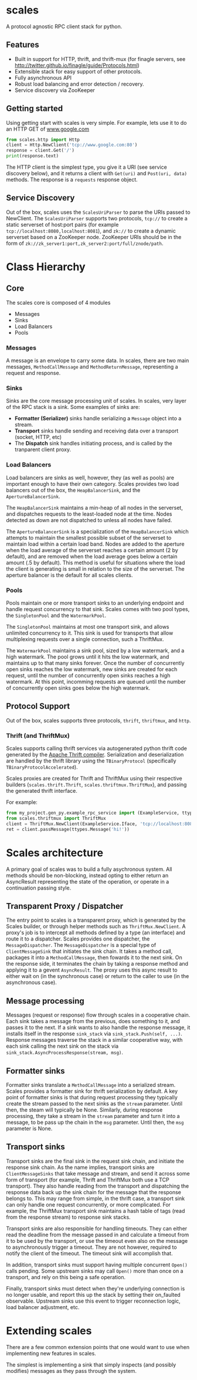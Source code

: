 # scales
A protocol agnostic RPC client stack for python.

## Features
* Built in support for HTTP, thrift, and thrift-mux (for finagle servers, see http://twitter.github.io/finagle/guide/Protocols.html)
* Extensible stack for easy support of other protocols.
* Fully asynchronous API
* Robust load balancing and error detection / recovery.
* Service discovery via ZooKeeper

## Getting started
Using getting start with scales is very simple.  For example, lets use it to do an HTTP GET of www.google.com

```python
from scales.http import Http
client = Http.NewClient('tcp://www.google.com:80')
response = client.Get('/')
print(response.text)
```

The HTTP client is the simplest type, you give it a URI (see service discovery below), and it returns a client with `Get(uri)` and `Post(uri, data)` methods.  The response is a `requests` response object.

## Service Discovery
Out of the box, scales uses the `ScalesUriParser` to parse the URIs passed to NewClient.  The `ScalesUriParser` supports two protocols, `tcp://` to create a static serverset of host:port pairs (for example `tcp://localhost:8080,localhost:8081`), and `zk://` to create a dynamic serverset based on a ZooKeeper node.  ZooKeeper URIs should be in the form of `zk://zk_server1:port,zk_server2:port/full/znode/path`.

# Class Hierarchy
## Core
The scales core is composed of 4 modules
* Messages
* Sinks
* Load Balancers
* Pools

### Messages
A message is an envelope to carry some data.  In scales, there are two main messages, `MethodCallMessage` and `MethodReturnMessage`, representing a request and response.

### Sinks
Sinks are the core message processing unit of scales.  In scales, very layer of the RPC stack is a sink.
Some examples of sinks are:
* **Formatter (Serializer)** sinks handle serializing a `Message` object into a stream.
* **Transport** sinks handle sending and receiving data over a transport (socket, HTTP, etc)
* The **Dispatch** sink handles initiating process, and is called by the tranparent client proxy.

### Load Balancers
Load balancers are sinks as well, however, they (as well as pools) are important enough to have their own category.  Scales provides two load balancers out of the box, the `HeapBalancerSink`, and the `ApertureBalancerSink`.

The `HeapBalancerSink` maintains a min-heap of all nodes in the serverset, and dispatches requests to the least-loaded node at the time.  Nodes detected as down are not dispatched to unless all nodes have failed.

The `ApertureBalancerSink` is a specialization of the `HeapBalancerSink` which attempts to maintain the smallest possible subset of the serverset to maintain load within a certain load band.  Nodes are added to the aperture when the load average of the serverset reaches a certain amount (2 by default), and are removed when the load average goes below a certain amount (.5 by default).  This method is useful for situations where the load the client is generating is small in relation to the size of the serverset.  The aperture balancer is the default for all scales clients.

### Pools
Pools maintain one or more transport sinks to an underlying endpoint and handle request concurrency to that sink.  Scales comes with two pool types, the `SingletonPool` and the `WatermarkPool`.

The `SingletonPool` maintains at most one transport sink, and allows unlimited concurrency to it.  This sink is used for transports that allow multiplexing requests over a single connection, such a ThriftMux.

The `WatermarkPool` maintains a sink pool, sized by a low watermark, and a high watermark.  The pool grows until it hits the low watermark, and maintains up to that many sinks forever.  Once the number of concurrently open sinks reaches the low watermark, new sinks are created for each request, until the number of concurrently open sinks reaches a high watermark.  At this point, incomming requests are queued until the number of concurrently open sinks goes below the high watermark.

## Protocol Support
Out of the box, scales supports three protocols, `thrift`, `thriftmux`, and `http`.

### Thrift (and ThriftMux)
Scales supports calling thrift services via autogenerated python thrift code generated by the [Apache Thrift compiler](https://thrift.apache.org/).  Serialization and deserialization are handled by the thrift library using the `TBinaryProtocol` (specifically `TBinaryProtocolAccelerated`).

Scales proxies are created for Thrift and ThriftMux using their respective builders (`scales.thrift.Thrift`, `scales.thriftmux.ThriftMux`), and passing the generated thrift interface.

For example:
```python
from my_project.gen_py.example_rpc_service import (ExampleService, ttypes)
from scales.thriftmux import ThriftMux
client = ThriftMux.NewClient(ExampleService.Iface, 'tcp://localhost:8080')
ret = client.passMessage(ttypes.Message('hi!'))
```

# Scales architecture
A primary goal of scales was to build a fully asychronous system.  All methods should be non-blocking, instead opting to either return an AsyncResult representing the state of the operation, or operate in a continuation passing style.

## Transparent Proxy / Dispatcher
The entry point to scales is a transparent proxy, which is generated by the Scales builder, or through helper methods such as `ThriftMux.NewClient`.  A proxy's job is to intercept all methods defined by a type (an interface) and route it to a dispatcher.  Scales provides one dispatcher, the `MessageDispatcher`.  The `MessageDispatcher` is a special type of `ClientMessageSink` that initiates the sink chain.  It takes a method call, packages it into a `MethodCallMessage`, then fowards it to the next sink.  On the response side, it terminates the chain by taking a response method and applying it to a gevent `AsyncResult`.  The proxy uses this async result to either wait on (in the synchronous case) or return to the caller to use (in the asynchronous case).

## Message processing
Messages (request or response) flow through scales in a cooperative chain.  Each sink takes a message from the previous, does something to it, and passes it to the next.  If a sink wants to also handle the response message, it installs itself in the response `sink_stack` via `sink_stack.Push(self, ...)`.  Response messages traverse the stack in a similar cooperative way, with each sink calling the next sink on the stack via `sink_stack.AsyncProcessResponse(stream, msg)`.

## Formatter sinks
Formatter sinks translate a `MethodCallMessage` into a serialized stream.  Scales provides a formatter sink for thrift serialization by default.  A key point of formatter sinks is that during request processing they typically create the stream passed to the next sinks as the `stream` parameter.  Until then, the steam will typically be None.  Similarly, during response processing, they take a stream in the `stream` parameter and turn it into a message, to be pass up the chain in the `msg` parameter.  Until then, the `msg` parameter is None.

## Transport sinks
Transport sinks are the final sink in the request sink chain, and initiate the response sink chain.  As the name implies, transport sinks are `ClientMessageSinks` that take message and stream, and send it across some form of transport (for example, Thrift and ThriftMux both use a TCP transport).  They also handle reading from the transport and dispatching the response data back up the sink chain for the message that the response belongs to.  This may range from simple, in the thrift case, a transport sink can only handle one request concurrently, or more complicated.  For example, the ThriftMux transport sink maintains a hash table of tags (read from the response stream) to response sink stacks.

Transport sinks are also responsible for handling timeouts.  They can either read the deadline from the message passed in and calculate a timeout from it to be used by the transport, or use the timeout even also on the message to asynchronously trigger a timeout.  They are not however, required to notify the client of the timeout.  The timeout sink will accomplish that.

In addition, transport sinks must support having multiple concurrent `Open()` calls pending.  Some upstream sinks may call `Open()` more than once on a transport, and rely on this being a safe operation.

Finally, transport sinks must detect when they're underlying connection is no longer usable, and report this up the stack by setting their on_faulted observable.  Upstream sinks use this event to trigger reconnection logic, load balancer adjustment, etc.

# Extending scales
There are a few common extension points that one would want to use when implementing new features in scales.

The simplest is implementing a sink that simply inspects (and possibly modifies) messages as they pass through the system.
